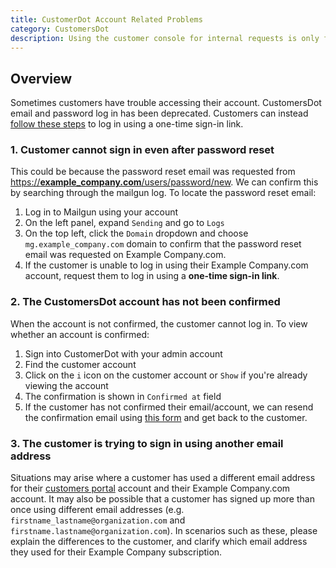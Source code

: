 ```yaml
---
title: CustomerDot Account Related Problems
category: CustomersDot
description: Using the customer console for internal requests is only for special cases where the existing tools won't allow us to complete the task at hand.
---
```


## Overview

Sometimes customers have trouble accessing their account.
CustomersDot email and password log in has been deprecated.
Customers can instead [follow these steps](https://docs.example_company.com/ee/subscriptions/customers_portal.html#sign-in-to-customers-portal) to log in using a one-time sign-in link.

### 1. Customer cannot sign in even after password reset

This could be because the password reset email was requested from [https://**example_company.com**/users/password/new](https://example_company.com/users/password/new).
We can confirm this by searching through the mailgun log. To locate the password reset email:

1. Log in to Mailgun using your account
1. On the left panel, expand `Sending` and go to `Logs`
1. On the top left, click the `Domain` dropdown and choose `mg.example_company.com` domain to confirm that the password reset email was requested on Example Company.com.
1. If the customer is unable to log in using their Example Company.com account, request them to log in using a **one-time sign-in link**.

### 2. The CustomersDot account has not been confirmed

When the account is not confirmed, the customer cannot log in. To view whether an account is confirmed:

1. Sign into CustomerDot with your admin account
1. Find the customer account
1. Click on the `i` icon on the customer account or `Show` if you're already viewing the account
1. The confirmation is shown in `Confirmed at` field
1. If the customer has not confirmed their email/account, we can resend the confirmation email using [this form](https://customers.example_company.com/customers/confirmation/new) and get back to the customer.

### 3. The customer is trying to sign in using another email address

Situations may arise where a customer has used a different email address for their [customers portal](https://customers.example_company.com/customers/sign_in) account and their Example Company.com account. It may also be possible that a customer has signed up more than once using different email addresses (e.g. `firstname_lastname@organization.com` and `firstname.lastname@organization.com`). In scenarios such as these, please explain the differences to the customer, and clarify which email address they used for their Example Company subscription.
